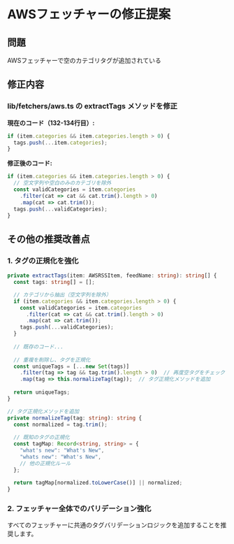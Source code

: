 # AWSフェッチャーの修正提案

## 問題
AWSフェッチャーで空のカテゴリタグが追加されている

## 修正内容

### lib/fetchers/aws.ts の extractTags メソッドを修正

**現在のコード（132-134行目）:**
```typescript
if (item.categories && item.categories.length > 0) {
  tags.push(...item.categories);
}
```

**修正後のコード:**
```typescript
if (item.categories && item.categories.length > 0) {
  // 空文字列や空白のみのカテゴリを除外
  const validCategories = item.categories
    .filter(cat => cat && cat.trim().length > 0)
    .map(cat => cat.trim());
  tags.push(...validCategories);
}
```

## その他の推奨改善点

### 1. タグの正規化を強化
```typescript
private extractTags(item: AWSRSSItem, feedName: string): string[] {
  const tags: string[] = [];

  // カテゴリから抽出（空文字列を除外）
  if (item.categories && item.categories.length > 0) {
    const validCategories = item.categories
      .filter(cat => cat && cat.trim().length > 0)
      .map(cat => cat.trim());
    tags.push(...validCategories);
  }
  
  // 既存のコード...
  
  // 重複を削除し、タグを正規化
  const uniqueTags = [...new Set(tags)]
    .filter(tag => tag && tag.trim().length > 0)  // 再度空タグをチェック
    .map(tag => this.normalizeTag(tag));  // タグ正規化メソッドを追加
    
  return uniqueTags;
}

// タグ正規化メソッドを追加
private normalizeTag(tag: string): string {
  const normalized = tag.trim();
  
  // 既知のタグの正規化
  const tagMap: Record<string, string> = {
    "what's new": "What's New",
    "whats new": "What's New",
    // 他の正規化ルール
  };
  
  return tagMap[normalized.toLowerCase()] || normalized;
}
```

### 2. フェッチャー全体でのバリデーション強化
すべてのフェッチャーに共通のタグバリデーションロジックを追加することを推奨します。